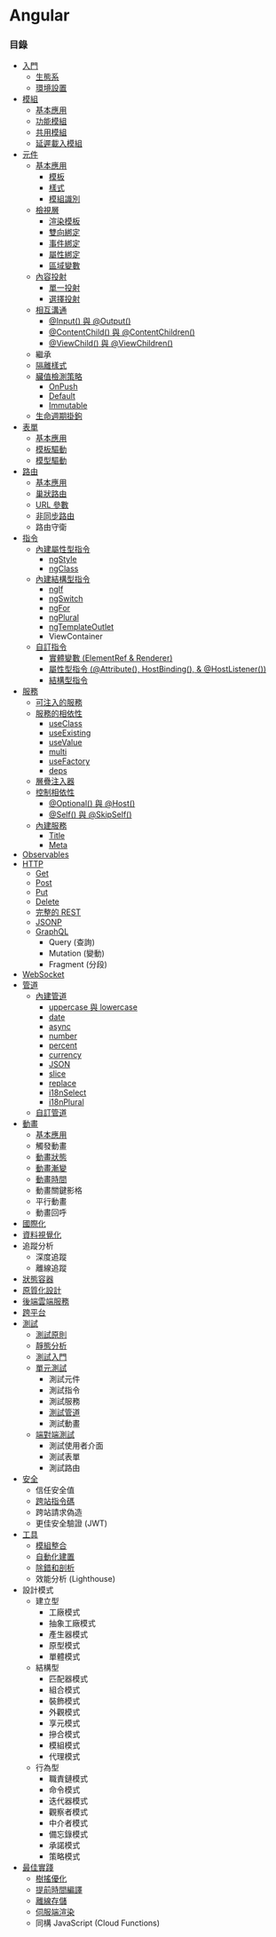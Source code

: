 # Angular

### 目錄

* [入門](https://github.com/Shyam-Chen/Big-Little-Books/blob/master/Angular/getting-started.md)
  * [生態系](https://github.com/Shyam-Chen/Big-Little-Books/blob/master/Angular/getting-started.md#生態系)
  * [環境設置](https://github.com/Shyam-Chen/Big-Little-Books/blob/master/Angular/getting-started.md#環境設置)
* [模組](https://github.com/Shyam-Chen/Big-Little-Books/blob/master/Angular/modules.md)
  * [基本應用](https://github.com/Shyam-Chen/Big-Little-Books/blob/master/Angular/modules.md#基本應用)
  * [功能模組](https://github.com/Shyam-Chen/Big-Little-Books/blob/master/Angular/modules.md#功能模組)
  * [共用模組](https://github.com/Shyam-Chen/Big-Little-Books/blob/master/Angular/modules.md#共用模組)
  * [延遲載入模組](https://github.com/Shyam-Chen/Big-Little-Books/blob/master/Angular/modules.md#共享模組)
* [元件](https://github.com/Shyam-Chen/Big-Little-Books/blob/master/Angular/components.md)
  * [基本應用](https://github.com/Shyam-Chen/Big-Little-Books/blob/master/Angular/components.md#基本應用)
    * [模板](https://github.com/Shyam-Chen/Big-Little-Books/blob/master/Angular/components.md#模板)
    * [樣式](https://github.com/Shyam-Chen/Big-Little-Books/blob/master/Angular/components.md#樣式)
    * [模組識別](https://github.com/Shyam-Chen/Big-Little-Books/blob/master/Angular/components.md#模組識別)
  * [檢視層](https://github.com/Shyam-Chen/Big-Little-Books/blob/master/Angular/components.md#檢視層)
    * [渲染模板](https://github.com/Shyam-Chen/Big-Little-Books/blob/master/Angular/components.md#渲染模板)
    * [雙向綁定](https://github.com/Shyam-Chen/Big-Little-Books/blob/master/Angular/components.md#雙向綁定)
    * [事件綁定](https://github.com/Shyam-Chen/Big-Little-Books/blob/master/Angular/components.md#事件綁定)
    * [屬性綁定](https://github.com/Shyam-Chen/Big-Little-Books/blob/master/Angular/components.md#屬性綁定)
    * [區域變數](https://github.com/Shyam-Chen/Big-Little-Books/blob/master/Angular/components.md#區域變數)
  * [內容投射](https://github.com/Shyam-Chen/Big-Little-Books/blob/master/Angular/components.md#內容投射)
    * [單一投射](https://github.com/Shyam-Chen/Big-Little-Books/blob/master/Angular/components.md#單一投射)
    * [選擇投射](https://github.com/Shyam-Chen/Big-Little-Books/blob/master/Angular/components.md#選擇投射)
  * [相互溝通](https://github.com/Shyam-Chen/Big-Little-Books/blob/master/Angular/components.md#相互溝通)
    * [@Input() 與 @Output()](https://github.com/Shyam-Chen/Big-Little-Books/blob/master/Angular/components.md#input-與-output)
    * [@ContentChild() 與 @ContentChildren()](https://github.com/Shyam-Chen/Big-Little-Books/blob/master/Angular/components.md#contentchild-與-contentchildren)
    * [@ViewChild() 與 @ViewChildren()](https://github.com/Shyam-Chen/Big-Little-Books/blob/master/Angular/components.md#viewchild-與-viewchildren)
  * 繼承
  * [隔離樣式](https://github.com/Shyam-Chen/Big-Little-Books/blob/master/Angular/components.md#隔離樣式)
  * [臟值檢測策略](https://github.com/Shyam-Chen/Big-Little-Books/blob/master/Angular/components.md#臟值檢測策略)
    * [OnPush](https://github.com/Shyam-Chen/Big-Little-Books/blob/master/Angular/components.md#onpush)
    * [Default](https://github.com/Shyam-Chen/Big-Little-Books/blob/master/Angular/components.md#default)
    * [Immutable](https://github.com/Shyam-Chen/Big-Little-Books/blob/master/Angular/components.md#immutable)
  * [生命週期掛鉤](https://github.com/Shyam-Chen/Big-Little-Books/blob/master/Angular/components.md#生命週期掛鉤)
* [表單](https://github.com/Shyam-Chen/Big-Little-Books/blob/master/Angular/forms.md)
  * [基本應用](https://github.com/Shyam-Chen/Big-Little-Books/blob/master/Angular/forms.md#基本應用)
  * [模板驅動](https://github.com/Shyam-Chen/Big-Little-Books/blob/master/Angular/forms.md#模板驅動)
  * [模型驅動](https://github.com/Shyam-Chen/Big-Little-Books/blob/master/Angular/forms.md#模型驅動)
* [路由](https://github.com/Shyam-Chen/Big-Little-Books/blob/master/Angular/routing.md)
  * [基本應用](https://github.com/Shyam-Chen/Big-Little-Books/blob/master/Angular/routing.md#基本應用)
  * [巢狀路由](https://github.com/Shyam-Chen/Big-Little-Books/blob/master/Angular/routing.md#巢狀路由)
  * [URL 參數](https://github.com/Shyam-Chen/Big-Little-Books/blob/master/Angular/routing.md#url-參數)
  * [非同步路由](https://github.com/Shyam-Chen/Big-Little-Books/blob/master/Angular/routing.md#非同步路由)
  * 路由守衛
* [指令](https://github.com/Shyam-Chen/Big-Little-Books/blob/master/Angular/directives.md)
  * [內建屬性型指令](https://github.com/Shyam-Chen/Big-Little-Books/blob/master/Angular/directives.md#內建屬性型指令)
    * [ngStyle](https://github.com/Shyam-Chen/Big-Little-Books/blob/master/Angular/directives.md#ng-style)
    * [ngClass](https://github.com/Shyam-Chen/Big-Little-Books/blob/master/Angular/directives.md#ng-class)
  * [內建結構型指令](https://github.com/Shyam-Chen/Big-Little-Books/blob/master/Angular/directives.md#內建結構型指令)
    * [ngIf](https://github.com/Shyam-Chen/Big-Little-Books/blob/master/Angular/directives.md#ng-if)
    * [ngSwitch](https://github.com/Shyam-Chen/Big-Little-Books/blob/master/Angular/directives.md#ng-switch)
    * [ngFor](https://github.com/Shyam-Chen/Big-Little-Books/blob/master/Angular/directives.md#ng-for)
    * [ngPlural](https://github.com/Shyam-Chen/Big-Little-Books/blob/master/Angular/directives.md#ng-plural)
    * [ngTemplateOutlet](https://github.com/Shyam-Chen/Big-Little-Books/blob/master/Angular/directives.md#ng-template-outlet)
    * ViewContainer
  * [自訂指令](https://github.com/Shyam-Chen/Big-Little-Books/blob/master/Angular/directives.md#自訂指令)
    * [實體變數 (ElementRef & Renderer)](https://github.com/Shyam-Chen/Big-Little-Books/blob/master/Angular/directives.md#實體變數)
    * [屬性型指令 (@Attribute(), HostBinding(), & @HostListener())](https://github.com/Shyam-Chen/Big-Little-Books/blob/master/Angular/directives.md#屬性型指令)
    * [結構型指令](https://github.com/Shyam-Chen/Big-Little-Books/blob/master/Angular/directives.md#結構型指令)
* [服務](https://github.com/Shyam-Chen/Big-Little-Books/blob/master/Angular/services.md)
  * [可注入的服務](https://github.com/Shyam-Chen/Big-Little-Books/blob/master/Angular/services.md#可注入的服務)
  * [服務的相依性](https://github.com/Shyam-Chen/Big-Little-Books/blob/master/Angular/services.md#服務的相依性)
    * [useClass](https://github.com/Shyam-Chen/Big-Little-Books/blob/master/Angular/services.md#useclass)
    * [useExisting](https://github.com/Shyam-Chen/Big-Little-Books/blob/master/Angular/services.md#useexisting)
    * [useValue](https://github.com/Shyam-Chen/Big-Little-Books/blob/master/Angular/services.md#usevalue)
    * [multi](https://github.com/Shyam-Chen/Big-Little-Books/blob/master/Angular/services.md#multi)
    * [useFactory](https://github.com/Shyam-Chen/Big-Little-Books/blob/master/Angular/services.md#usefactory)
    * [deps](https://github.com/Shyam-Chen/Big-Little-Books/blob/master/Angular/services.md#deps)
  * [層疊注入器](https://github.com/Shyam-Chen/Big-Little-Books/blob/master/Angular/services.md#層疊注入器)
  * [控制相依性](https://github.com/Shyam-Chen/Big-Little-Books/blob/master/Angular/services.md#控制相依性)
    * [@Optional() 與 @Host()](https://github.com/Shyam-Chen/Big-Little-Books/blob/master/Angular/services.md#optional-與-host)
    * [@Self() 與 @SkipSelf()](https://github.com/Shyam-Chen/Big-Little-Books/blob/master/Angular/services.md#self-與-skipself)
  * [內建服務](https://github.com/Shyam-Chen/Big-Little-Books/blob/master/Angular/services.md#內建服務)
    * [Title](https://github.com/Shyam-Chen/Big-Little-Books/blob/master/Angular/services.md#title)
    * [Meta](https://github.com/Shyam-Chen/Big-Little-Books/blob/master/Angular/services.md#meta)
* [Observables](https://github.com/Shyam-Chen/Big-Little-Books/blob/master/Angular/observables.md)
* [HTTP](https://github.com/Shyam-Chen/Big-Little-Books/blob/master/Angular/http.md)
  * [Get](https://github.com/Shyam-Chen/Big-Little-Books/blob/master/Angular/http.md#get)
  * [Post](https://github.com/Shyam-Chen/Big-Little-Books/blob/master/Angular/http.md#post)
  * [Put](https://github.com/Shyam-Chen/Big-Little-Books/blob/master/Angular/http.md#put)
  * [Delete](https://github.com/Shyam-Chen/Big-Little-Books/blob/master/Angular/http.md#delete)
  * [完整的 REST](https://github.com/Shyam-Chen/Big-Little-Books/blob/master/Angular/http.md#完整的-rest)
  * [JSONP](https://github.com/Shyam-Chen/Big-Little-Books/blob/master/Angular/http.md#jsonp)
  * [GraphQL](https://github.com/Shyam-Chen/Big-Little-Books/blob/master/Angular/http.md#graphql)
    * Query (查詢)
    * Mutation (變動)
    * Fragment (分段)
* [WebSocket](https://github.com/Shyam-Chen/Big-Little-Books/blob/master/Angular/websocket.md)
* [管道](https://github.com/Shyam-Chen/Big-Little-Books/blob/master/Angular/pipes.md)
  * [內建管道](https://github.com/Shyam-Chen/Big-Little-Books/blob/master/Angular/pipes.md#內建管道)
    * [uppercase 與 lowercase](https://github.com/Shyam-Chen/Big-Little-Books/blob/master/Angular/pipes.md#大小寫)
    * [date](https://github.com/Shyam-Chen/Big-Little-Books/blob/master/Angular/pipes.md#日期)
    * [async](https://github.com/Shyam-Chen/Big-Little-Books/blob/master/Angular/pipes.md#非同步)
    * [number](https://github.com/Shyam-Chen/Big-Little-Books/blob/master/Angular/pipes.md#數值-十進制)
    * [percent](https://github.com/Shyam-Chen/Big-Little-Books/blob/master/Angular/pipes.md#百分率)
    * [currency](https://github.com/Shyam-Chen/Big-Little-Books/blob/master/Angular/pipes.md#貨幣)
    * [JSON](https://github.com/Shyam-Chen/Big-Little-Books/blob/master/Angular/pipes.md#json)
    * [slice](https://github.com/Shyam-Chen/Big-Little-Books/blob/master/Angular/pipes.md#裁切)
    * [replace](https://github.com/Shyam-Chen/Big-Little-Books/blob/master/Angular/pipes.md#替換)
    * [i18nSelect](https://github.com/Shyam-Chen/Big-Little-Books/blob/master/Angular/pipes.md#選擇)
    * [i18nPlural](https://github.com/Shyam-Chen/Big-Little-Books/blob/master/Angular/pipes.md#複數)
  * [自訂管道](https://github.com/Shyam-Chen/Big-Little-Books/blob/master/Angular/pipes.md#自訂管道)
* [動畫](https://github.com/Shyam-Chen/Big-Little-Books/blob/master/Angular/animations.md)
  * [基本應用](https://github.com/Shyam-Chen/Big-Little-Books/blob/master/Angular/animations.md#基本應用)
  * 觸發動畫
  * [動畫狀態](https://github.com/Shyam-Chen/Big-Little-Books/blob/master/Angular/animations.md#動畫狀態)
  * [動畫漸變](https://github.com/Shyam-Chen/Big-Little-Books/blob/master/Angular/animations.md#動畫漸變)
  * [動畫時間](https://github.com/Shyam-Chen/Big-Little-Books/blob/master/Angular/animations.md#動畫時間)
  * 動畫關鍵影格
  * 平行動畫
  * 動畫回呼
* [國際化](https://github.com/Shyam-Chen/Big-Little-Books/blob/master/Angular/internationalization.md)
* [資料視覺化](https://github.com/Shyam-Chen/Big-Little-Books/blob/master/Angular/data-visualization.md)
* 追蹤分析
  * 深度追蹤
  * 離線追蹤
* [狀態容器](https://github.com/Shyam-Chen/Big-Little-Books/blob/master/Angular/state-container.md)
* [原質化設計](https://github.com/Shyam-Chen/Big-Little-Books/blob/master/Angular/material.md)
* [後端雲端服務](https://github.com/Shyam-Chen/Big-Little-Books/blob/master/Angular/firebase.md)
* [跨平台](https://github.com/Shyam-Chen/Big-Little-Books/blob/master/Angular/cross-platform.md)
* [測試](https://github.com/Shyam-Chen/Big-Little-Books/blob/master/Angular/testing.md)
  * [測試原則](https://github.com/Shyam-Chen/Big-Little-Books/blob/master/Angular/testing.md#測試原則)
  * [靜態分析](https://github.com/Shyam-Chen/Big-Little-Books/blob/master/Angular/testing.md#靜態分析)
  * [測試入門](https://github.com/Shyam-Chen/Big-Little-Books/blob/master/Angular/testing.md#測試入門)
  * [單元測試](https://github.com/Shyam-Chen/Big-Little-Books/blob/master/Angular/testing.md#單元測試)
    * 測試元件
    * 測試指令
    * 測試服務
    * [測試管道](https://github.com/Shyam-Chen/Big-Little-Books/blob/master/Angular/testing.md#測試管道)
    * 測試動畫
  * [端對端測試](https://github.com/Shyam-Chen/Big-Little-Books/blob/master/Angular/testing.md#端對端測試)
    * 測試使用者介面
    * 測試表單
    * 測試路由
* [安全](https://github.com/Shyam-Chen/Big-Little-Books/blob/master/Angular/security.md)
  * 信任安全值
  * [跨站指令碼](https://github.com/Shyam-Chen/Big-Little-Books/blob/master/Angular/security.md#跨站指令碼)
  * 跨站請求偽造
  * 更佳安全驗證 (JWT)
* [工具](https://github.com/Shyam-Chen/Big-Little-Books/blob/master/Angular/tools.md)
  * [模組整合](https://github.com/Shyam-Chen/Big-Little-Books/blob/master/Angular/tools.md#模組整合)
  * [自動化建置](https://github.com/Shyam-Chen/Big-Little-Books/blob/master/Angular/tools.md#自動化建置)
  * [除錯和剖析](https://github.com/Shyam-Chen/Big-Little-Books/blob/master/Angular/tools.md#除錯和剖析)
  * 效能分析 (Lighthouse)
* 設計模式
  * 建立型
    * 工廠模式
    * 抽象工廠模式
    * 產生器模式
    * 原型模式
    * 單體模式
  * 結構型
    * 匹配器模式
    * 組合模式
    * 裝飾模式
    * 外觀模式
    * 享元模式
    * 摻合模式
    * 模組模式
    * 代理模式
  * 行為型
    * 職責鏈模式
    * 命令模式
    * 迭代器模式
    * 觀察者模式
    * 中介者模式
    * 備忘錄模式
    * 承諾模式
    * 策略模式
* [最佳實踐](https://github.com/Shyam-Chen/Big-Little-Books/blob/master/Angular/best-practices.md)
  * [樹搖優化](https://github.com/Shyam-Chen/Big-Little-Books/blob/master/Angular/best-practices.md#樹搖優化)
  * [提前時間編譯](https://github.com/Shyam-Chen/Big-Little-Books/blob/master/Angular/best-practices.md#提前時間編譯)
  * [離線存儲](https://github.com/Shyam-Chen/Big-Little-Books/blob/master/Angular/best-practices.md#離線存儲)
  * [伺服端渲染](https://github.com/Shyam-Chen/Big-Little-Books/blob/master/Angular/best-practices.md#伺服端渲染)
  * 同構 JavaScript (Cloud Functions)

